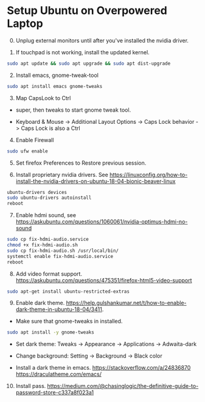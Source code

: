 # Setup Ubuntu on Overpowered Laptop

0. Unplug external monitors until after you've installed the nvidia driver.

1. If touchpad is not working, install the updated kernel. 
```bash
sudo apt update && sudo apt upgrade && sudo apt dist-upgrade
```

2. Install emacs, gnome-tweak-tool
```bash
sudo apt install emacs gnome-tweaks
```

3. Map CapsLook to Ctrl

  * super, then tweaks to start gnome tweak tool. 
    
  * Keyboard & Mouse -> Additional Layout Options -> Caps Lock behavior -> Caps Lock is also a Ctrl
    
4. Enable Firewall
```bash
sudo ufw enable
```    

5. Set firefox Preferences to Restore previous session.

6. Install proprietary nvidia drivers. See https://linuxconfig.org/how-to-install-the-nvidia-drivers-on-ubuntu-18-04-bionic-beaver-linux
```bash
ubuntu-drivers devices
sudo ubuntu-drivers autoinstall
reboot
```

7. Enable hdmi sound, see https://askubuntu.com/questions/1060061/nvidia-optimus-hdmi-no-sound
```bash
sudo cp fix-hdmi-audio.service
chmod +x fix-hdmi-audio.sh
sudo cp fix-hdmi-audio.sh /usr/local/bin/
systemctl enable fix-hdmi-audio.service
reboot
```

8. Add video format support. https://askubuntu.com/questions/475351/firefox-html5-video-support
```bash
sudo apt-get install ubuntu-restricted-extras
```

9. Enable dark theme. https://help.gulshankumar.net/t/how-to-enable-dark-theme-in-ubuntu-18-04/3411.

  * Make sure that gnome-tweaks in installed. 
```bash
sudo apt install -y gnome-tweaks
```

  * Set dark theme: Tweaks -> Appearance -> Applications -> Adwaita-dark
  
  * Change background: Setting -> Background -> Black color
  
  * Install a dark theme in emacs. https://stackoverflow.com/a/24836870 https://draculatheme.com/emacs/

10. Install pass. https://medium.com/@chasinglogic/the-definitive-guide-to-password-store-c337a8f023a1
